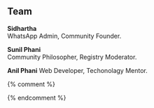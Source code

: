 ## Team


**Sidhartha**	  
WhatsApp Admin,
Community Founder.
  
 **Sunil Phani**		  
Community Philosopher,
Registry Moderator.     
  
 **Anil Phani**
 Web Developer,
 Techonolagy Mentor.
 
 {% comment %}
 
 {% endcomment %}

